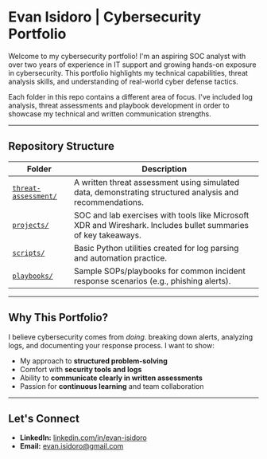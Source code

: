 # Evan Isidoro | Cybersecurity Portfolio

Welcome to my cybersecurity portfolio! I'm an aspiring SOC analyst with over two years of experience in IT support and growing hands-on exposure in cybersecurity. This portfolio highlights my technical capabilities, threat analysis skills, and understanding of real-world cyber defense tactics.

Each folder in this repo contains a different area of focus. I've included log analysis, threat assessments and playbook development in order to showcase my technical and written communication strengths. 

---

## Repository Structure

| Folder | Description |
|--------|-------------|
| [`threat-assessment/`](./threat-assessment/) | A written threat assessment using simulated data, demonstrating structured analysis and recommendations. |
| [`projects/`](./projects/) | SOC and lab exercises with tools like Microsoft XDR and Wireshark. Includes bullet summaries of key takeaways. |
| [`scripts/`](./scripts/) | Basic Python utilities created for log parsing and automation practice. |
| [`playbooks/`](./playbooks/) | Sample SOPs/playbooks for common incident response scenarios (e.g., phishing alerts). |

---

## Why This Portfolio?

I believe cybersecurity comes from *doing*. breaking down alerts, analyzing logs, and documenting your response process. I want to show:

- My approach to **structured problem-solving**
- Comfort with **security tools and logs**
- Ability to **communicate clearly in written assessments**
- Passion for **continuous learning** and team collaboration

---

## Let's Connect

- **LinkedIn:** [linkedin.com/in/evan-isidoro](https://linkedin.com/in/evan-isidoro)
- **Email:** evan.isidoro@gmail.com
